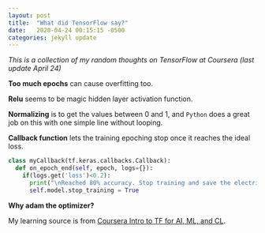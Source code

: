 ```yaml
---
layout: post
title:  "What did TensorFlow say?"
date:   2020-04-24 00:15:15 -0500
categories: jekyll update
---
```


_This is a collection of my random thoughts on TensorFlow at Coursera (last update April 24)_

**Too much epochs** can cause overfitting too.

**Relu** seems to be magic hidden layer activation function.

**Normalizing** is to get the values between 0 and 1, and `Python` does a great job on this with one simple line without looping.

**Callback function** lets the training epoching stop once it reaches the ideal loss.

```python
class myCallback(tf.keras.callbacks.Callback):
  def on_epoch_end(self, epoch, logs={}):
    if(logs.get('loss')<0.2):
      print("\nReached 80% accuracy. Stop training and save the electricity!")
      self.model.stop_training = True
```

**Why adam the optimizer?**

My learning source is from [Coursera Intro to TF for AI, ML, and CL].

[coursera intro to tf for ai, ml, and cl]: https://www.coursera.org/learn/introduction-tensorflow/home/welcome
